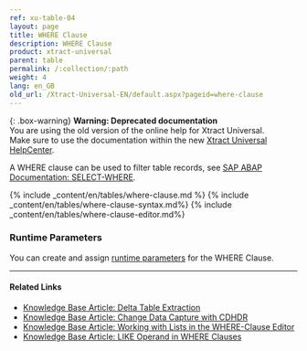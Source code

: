 ```yaml
---
ref: xu-table-04
layout: page
title: WHERE Clause
description: WHERE Clause
product: xtract-universal
parent: table
permalink: /:collection/:path
weight: 4
lang: en_GB
old_url: /Xtract-Universal-EN/default.aspx?pageid=where-clause
---
```



{: .box-warning}
**Warning: Deprecated documentation** <br>
You are using the old version of the online help for Xtract Universal.<br>
Make sure to use the documentation within the new [Xtract Universal HelpCenter](https://helpcenter.theobald-software.com/xtract-universal/documentation/introduction/).

A WHERE clause can be used to filter table records, see [SAP ABAP Documentation: SELECT-WHERE](https://help.sap.com/doc/abapdocu_750_index_htm/7.50/en-us/abapwhere.htm).

<!---When defining a WHERE clause, you may want to adjust the settings. 

An extraction has two types of settings: 
- [*Extraction Settings*](../table/extraction-settings) include settings that affect only the respective extraction type
- [*General Settings*](../table/general-settings) are the same for all extraction types.

 Additionally, you can adjust [*Runtime parameters*](#runtime-parameters-in-the-where-clause-editor) in the WHERE Clause editor.

![Extraction-Settings](/img/content/xu/Table-Extraction-Where-Clause.png){:class="img-responsive"} --->

{% include _content/en/tables/where-clause.md %}
{% include _content/en/tables/where-clause-syntax.md%}
{% include _content/en/tables/where-clause-editor.md%}

### Runtime Parameters

You can create and assign [runtime parameters](./edit-runtime-parameters) for the WHERE Clause.


**** 
#### Related Links
- [Knowledge Base Article: Delta Table Extraction](https://kb.theobald-software.com/tables/delta-table-extraction)
- [Knowledge Base Article: Change Data Capture with CDHDR](https://kb.theobald-software.com/tables/change-data-capture-with-cdhdr)
- [Knowledge Base Article: Working with Lists in the WHERE-Clause Editor](https://kb.theobald-software.com/tables/where-clause-editor-lists)
- [Knowledge Base Article: LIKE Operand in WHERE Clauses](https://kb.theobald-software.com/tables/working-with-like-operand-where-clause)